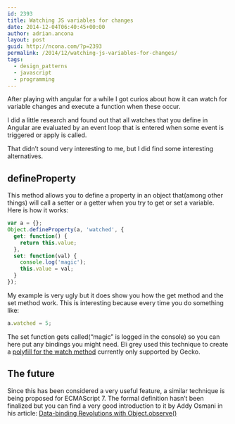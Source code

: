 ```yaml
---
id: 2393
title: Watching JS variables for changes
date: 2014-12-04T06:40:45+00:00
author: adrian.ancona
layout: post
guid: http://ncona.com/?p=2393
permalink: /2014/12/watching-js-variables-for-changes/
tags:
  - design_patterns
  - javascript
  - programming
---
```

After playing with angular for a while I got curios about how it can watch for variable changes and execute a function when these occur.

I did a little research and found out that all watches that you define in Angular are evaluated by an event loop that is entered when some event is triggered or apply is called.

That didn&#8217;t sound very interesting to me, but I did find some interesting alternatives.

<!--more-->

## defineProperty

This method allows you to define a property in an object that(among other things) will call a setter or a getter when you try to get or set a variable. Here is how it works:

```js
var a = {};
Object.defineProperty(a, 'watched', {
  get: function() {
    return this.value;
  },
  set: function(val) {
    console.log('magic');
    this.value = val;
  }
});
```

My example is very ugly but it does show you how the get method and the set method work. This is interesting because every time you do something like:

```js
a.watched = 5;
```

The set function gets called(&#8220;magic&#8221; is logged in the console) so you can here put any bindings you might need. Eli grey used this technique to create a [polyfill for the watch method](https://gist.github.com/eligrey/384583 "Watch polyfill") currently only supported by Gecko.

## The future

Since this has been considered a very useful feature, a similar technique is being proposed for ECMAScript 7. The formal definition hasn&#8217;t been finalized but you can find a very good introduction to it by Addy Osmani in his article: [Data-binding Revolutions with Object.observe()](http://www.html5rocks.com/en/tutorials/es7/observe/ "Object.observe")
